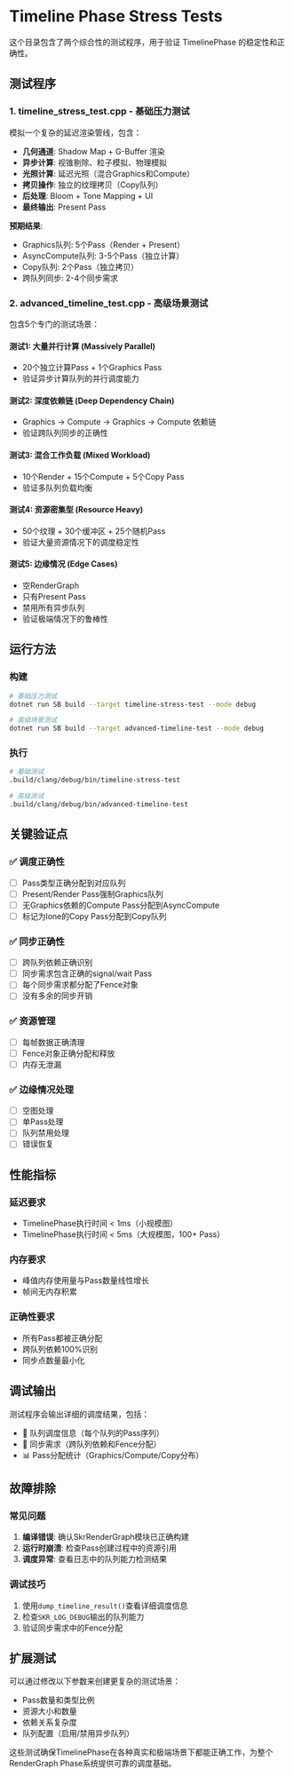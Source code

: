 # Timeline Phase Stress Tests

这个目录包含了两个综合性的测试程序，用于验证 TimelinePhase 的稳定性和正确性。

## 测试程序

### 1. timeline_stress_test.cpp - 基础压力测试
模拟一个复杂的延迟渲染管线，包含：
- **几何通道**: Shadow Map + G-Buffer 渲染
- **异步计算**: 视锥剔除、粒子模拟、物理模拟
- **光照计算**: 延迟光照（混合Graphics和Compute）
- **拷贝操作**: 独立的纹理拷贝（Copy队列）
- **后处理**: Bloom + Tone Mapping + UI
- **最终输出**: Present Pass

**预期结果**:
- Graphics队列: 5个Pass（Render + Present）
- AsyncCompute队列: 3-5个Pass（独立计算）
- Copy队列: 2个Pass（独立拷贝）
- 跨队列同步: 2-4个同步需求

### 2. advanced_timeline_test.cpp - 高级场景测试
包含5个专门的测试场景：

#### 测试1: 大量并行计算 (Massively Parallel)
- 20个独立计算Pass + 1个Graphics Pass
- 验证异步计算队列的并行调度能力

#### 测试2: 深度依赖链 (Deep Dependency Chain)
- Graphics → Compute → Graphics → Compute 依赖链
- 验证跨队列同步的正确性

#### 测试3: 混合工作负载 (Mixed Workload)
- 10个Render + 15个Compute + 5个Copy Pass
- 验证多队列负载均衡

#### 测试4: 资源密集型 (Resource Heavy)
- 50个纹理 + 30个缓冲区 + 25个随机Pass
- 验证大量资源情况下的调度稳定性

#### 测试5: 边缘情况 (Edge Cases)
- 空RenderGraph
- 只有Present Pass
- 禁用所有异步队列
- 验证极端情况下的鲁棒性

## 运行方法

### 构建
```bash
# 基础压力测试
dotnet run SB build --target timeline-stress-test --mode debug

# 高级场景测试
dotnet run SB build --target advanced-timeline-test --mode debug
```

### 执行
```bash
# 基础测试
.build/clang/debug/bin/timeline-stress-test

# 高级测试
.build/clang/debug/bin/advanced-timeline-test
```

## 关键验证点

### ✅ 调度正确性
- [ ] Pass类型正确分配到对应队列
- [ ] Present/Render Pass强制Graphics队列
- [ ] 无Graphics依赖的Compute Pass分配到AsyncCompute
- [ ] 标记为lone的Copy Pass分配到Copy队列

### ✅ 同步正确性
- [ ] 跨队列依赖正确识别
- [ ] 同步需求包含正确的signal/wait Pass
- [ ] 每个同步需求都分配了Fence对象
- [ ] 没有多余的同步开销

### ✅ 资源管理
- [ ] 每帧数据正确清理
- [ ] Fence对象正确分配和释放
- [ ] 内存无泄漏

### ✅ 边缘情况处理
- [ ] 空图处理
- [ ] 单Pass处理
- [ ] 队列禁用处理
- [ ] 错误恢复

## 性能指标

### 延迟要求
- TimelinePhase执行时间 < 1ms（小规模图）
- TimelinePhase执行时间 < 5ms（大规模图，100+ Pass）

### 内存要求
- 峰值内存使用量与Pass数量线性增长
- 帧间无内存积累

### 正确性要求
- 所有Pass都被正确分配
- 跨队列依赖100%识别
- 同步点数量最小化

## 调试输出

测试程序会输出详细的调度结果，包括：
- 📅 队列调度信息（每个队列的Pass序列）
- 🔄 同步需求（跨队列依赖和Fence分配）
- 📊 Pass分配统计（Graphics/Compute/Copy分布）

## 故障排除

### 常见问题
1. **编译错误**: 确认SkrRenderGraph模块已正确构建
2. **运行时崩溃**: 检查Pass创建过程中的资源引用
3. **调度异常**: 查看日志中的队列能力检测结果

### 调试技巧
1. 使用`dump_timeline_result()`查看详细调度信息
2. 检查`SKR_LOG_DEBUG`输出的队列能力
3. 验证同步需求中的Fence分配

## 扩展测试

可以通过修改以下参数来创建更复杂的测试场景：
- Pass数量和类型比例
- 资源大小和数量
- 依赖关系复杂度
- 队列配置（启用/禁用异步队列）

这些测试确保TimelinePhase在各种真实和极端场景下都能正确工作，为整个RenderGraph Phase系统提供可靠的调度基础。